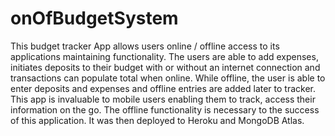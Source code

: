 # onOfBudgetSystem
This budget tracker App allows users online / offline access to its applications maintaining functionality.  The users are able to add expenses, initiates deposits to their budget with or without an internet connection and transactions can populate total when online.   While offline, the user is able to enter deposits and expenses and offline entries are added later to tracker.  This app is invaluable to mobile users enabling them to track, access their information on the go.  The offline functionality is necessary to the success of this application.  It was then deployed to Heroku and MongoDB Atlas.
